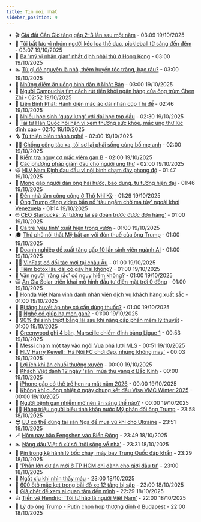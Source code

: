 ```yaml
---
title: Tim mới nhất
sidebar_position: 9
---
```


<!-- vnexpress-tin-moi-nhat:START -->
- 🎬 [Giá đất Cần Giờ tăng gấp 2-3 lần sau một năm](https://vnexpress.net/gia-dat-can-gio-tang-gap-2-3-lan-sau-mot-nam-4952704.html) - 03:09 19/10/2025
- 🐎 [Tôi bất lực vì nhóm người kéo loa thể dục, pickleball từ sáng đến đêm](https://vnexpress.net/toi-bat-luc-vi-nhom-nguoi-keo-loa-the-duc-pickleball-tu-sang-den-dem-4953120.html) - 03:07 19/10/2025
- 🦍 [Ba &#39;mỹ vị nhân gian&#39; nhất định phải thử ở Hong Kong](https://vnexpress.net/ba-my-vi-nhan-gian-nhat-dinh-phai-thu-o-hong-kong-4952980.html) - 03:00 19/10/2025
- 🏊 [Từ gì để nguyên là nhà, thêm huyền tóc trắng, bạc râu?](https://vnexpress.net/cau-do-tieng-viet-do-chu-day-la-chu-gi-tu-gi-de-nguyen-la-nha-them-huyen-toc-trang-bac-rau-4952525.html) - 03:00 19/10/2025
- 🎊 [Những điểm ăn uống bình dân ở Nhật Bản](https://vnexpress.net/nhung-diem-an-uong-binh-dan-o-nhat-ban-4952487.html) - 03:00 19/10/2025
- 🎃 [Người Campuchia tìm cách rút tiền khỏi ngân hàng của ông trùm Chen Zhi](https://vnexpress.net/nguoi-campuchia-tim-cach-rut-tien-khoi-ngan-hang-cua-ong-trum-chen-zhi-4953103.html) - 02:52 19/10/2025
- 🧰 [Liên Bỉnh Phát: Hãnh diện mặc áo dài nhận cúp Thị đế](https://vnexpress.net/lien-binh-phat-hanh-dien-mac-ao-dai-nhan-cup-thi-de-4953109.html) - 02:46 19/10/2025
- 🔭 [Nhiều học sinh &#39;quay lưng&#39; với đại học top đầu](https://vnexpress.net/nhieu-hoc-sinh-quay-lung-voi-dai-hoc-top-dau-4953069.html) - 02:30 19/10/2025
- 🫶 [Tài tử Hàn Quốc hối hận vì xem thường sức khỏe, mắc ung thư lúc đỉnh cao](https://vnexpress.net/tai-tu-han-quoc-hoi-han-vi-xem-thuong-suc-khoe-mac-ung-thu-luc-dinh-cao-4952941.html) - 02:10 19/10/2025
- 🪜 [Từ thiện biến thành nghề](https://vnexpress.net/tu-thien-bien-thanh-nghe-4953041.html) - 02:00 19/10/2025
- 👨‍🏫 [Chồng công tác xa, tôi sợ lại phải sống cùng bố mẹ anh](https://vnexpress.net/chong-cong-tac-xa-toi-so-lai-phai-song-cung-bo-me-anh-4953003.html) - 02:00 19/10/2025
- 🎊 [Kiểm tra nguy cơ mắc viêm gan B](https://vnexpress.net/kiem-tra-nguy-co-mac-viem-gan-b-4953035.html) - 02:00 19/10/2025
- 🎊 [Các phương pháp giảm đau cho người ung thư](https://vnexpress.net/cac-phuong-phap-giam-dau-cho-nguoi-ung-thu-4952886.html) - 02:00 19/10/2025
- 😺 [HLV Nam Định đau đầu vì nội binh chạm đáy phong độ](https://vnexpress.net/hlv-nam-dinh-dau-dau-vi-noi-binh-cham-day-phong-do-4953076.html) - 01:47 19/10/2025
- 🐘 [Mong gặp người đàn ông hài hước, bao dung, tư tưởng hiện đại](https://vnexpress.net/mong-gap-nguoi-dan-ong-hai-huoc-bao-dung-tu-tuong-hien-dai-4952030.html) - 01:46 19/10/2025
- 🌁 [Đến nhà tắm công cộng ở Thổ Nhĩ Kỳ](https://vnexpress.net/den-nha-tam-cong-cong-o-tho-nhi-ky-4949964.html) - 01:29 19/10/2025
- 🐲 [Ông Trump đăng video bắn nổ &#39;tàu ngầm chở ma túy&#39; ngoài khơi Venezuela](https://vnexpress.net/ong-trump-dang-video-ban-no-tau-ngam-cho-ma-tuy-ngoai-khoi-venezuela-4953087.html) - 01:14 19/10/2025
- 🤓 [CEO Starbucks: &#39;AI tương lai sẽ đoán trước được đơn hàng&#39;](https://vnexpress.net/ceo-starbucks-ai-tuong-lai-se-doan-truoc-duoc-don-hang-4952933.html) - 01:00 19/10/2025
- 💪 [Cá trê &#39;yêu tinh&#39; xuất hiện trong vườn](https://vnexpress.net/thu-gian-video-hai-chuyen-la-ca-tre-yeu-tinh-xuat-hien-trong-vuon-4952619.html) - 01:00 19/10/2025
- 🎓 [Thủ phủ nội thất Mỹ bất an với đòn thuế của ông Trump](https://vnexpress.net/thu-phu-noi-that-my-bat-an-voi-don-thue-cua-ong-trump-4951467.html) - 01:00 19/10/2025
- 🫣 [Doanh nghiệp đề xuất tăng gấp 10 lần sinh viên ngành AI](https://vnexpress.net/doanh-nghiep-de-xuat-tang-gap-10-lan-sinh-vien-nganh-ai-4953018.html) - 01:00 19/10/2025
- 🧑‍💻 [VinFast có đối tác mới tại châu Âu](https://vnexpress.net/vinfast-co-doi-tac-moi-tai-chau-au-4953081.html) - 01:00 19/10/2025
- 🐲 [Tiêm botox lâu dài có gây hại không?](https://vnexpress.net/tiem-botox-lau-dai-co-gay-hai-khong-4953059.html) - 01:00 19/10/2025
- 🌝 [Vặn người &#39;răng rắc&#39; có nguy hiểm không?](https://vnexpress.net/van-nguoi-rang-rac-co-nguy-hiem-khong-4953057.html) - 01:00 19/10/2025
- 😺 [An Gia Solar triển khai mô hình đầu tư điện mặt trời 0 đồng](https://vnexpress.net/an-gia-solar-trien-khai-mo-hinh-dau-tu-dien-mat-troi-0-dong-4953044.html) - 01:00 19/10/2025
- 🐎 [Honda Việt Nam vinh danh nhân viên dịch vụ khách hàng xuất sắc](https://vnexpress.net/honda-viet-nam-vinh-danh-nhan-vien-dich-vu-khach-hang-xuat-sac-4953034.html) - 01:00 19/10/2025
- 🎡 [Bị tăng huyết áp nhẹ có cần dùng thuốc?](https://vnexpress.net/bi-tang-huyet-ap-nhe-co-can-dung-thuoc-4952990.html) - 01:00 19/10/2025
- 👨‍🏫 [Nghệ có giúp hạ men gan?](https://vnexpress.net/nghe-co-giup-ha-men-gan-4952877.html) - 01:00 19/10/2025
- 🦆 [90% thí sinh trượt bằng lái sau khi nâng cấp phần mềm lý thuyết](https://vnexpress.net/90-thi-sinh-truot-bang-lai-sau-khi-nang-cap-phan-mem-ly-thuyet-4951013.html) - 01:00 19/10/2025
- 🚦 [Greenwood ghi 4 bàn, Marseille chiếm đỉnh bảng Ligue 1](https://vnexpress.net/greenwood-ghi-4-ban-marseille-chiem-dinh-bang-ligue-1-4953088.html) - 00:53 19/10/2025
- 💫 [Messi chạm một tay vào ngôi Vua phá lưới MLS](https://vnexpress.net/messi-cham-mot-tay-vao-ngoi-vua-pha-luoi-mls-4953086.html) - 00:51 19/10/2025
- 🎉 [HLV Harry Kewell: &#39;Hà Nội FC chơi đẹp, nhưng không may&#39;](https://vnexpress.net/hlv-harry-kewell-ha-noi-fc-choi-dep-nhung-khong-may-4953053.html) - 00:03 19/10/2025
- 🌋 [Lợi ích khi ăn chuối thường xuyên](https://vnexpress.net/loi-ich-khi-an-chuoi-thuong-xuyen-4952874.html) - 00:00 19/10/2025
- 🤖 [Khách Việt dành 12 ngày &#39;săn&#39; mùa thu vàng ở Bắc Kinh](https://vnexpress.net/khach-viet-danh-12-ngay-san-mua-thu-vang-o-bac-kinh-4950572.html) - 00:00 19/10/2025
- 🦏 [iPhone gập có thể trễ hẹn ra mắt năm 2026](https://vnexpress.net/iphone-gap-co-the-tre-hen-ra-mat-nam-2026-4952795.html) - 00:00 19/10/2025
- 🦩 [Không khí cuồng nhiệt ở ngày chung kết đầu Visa VMC Winter 2025](https://vnexpress.net/khong-khi-cuong-nhiet-o-ngay-chung-ket-dau-visa-vmc-winter-2025-4953067.html) - 00:00 19/10/2025
- 👺 [Người bệnh gan nhiễm mỡ nên ăn sáng thế nào?](https://vnexpress.net/nguoi-benh-gan-nhiem-mo-nen-an-sang-the-nao-4952981.html) - 00:00 19/10/2025
- 🧑‍🏫 [Hàng triệu người biểu tình khắp nước Mỹ phản đối ông Trump](https://vnexpress.net/hang-trieu-nguoi-bieu-tinh-khap-nuoc-my-phan-doi-ong-trump-4953085.html) - 23:58 18/10/2025
- 😎 [EU có thể dùng tài sản Nga để mua vũ khí cho Ukraine](https://vnexpress.net/eu-co-the-dung-tai-san-nga-de-mua-vu-khi-cho-ukraine-4952875.html) - 23:51 18/10/2025
- 🪄 [Hôm nay bão Fengshen vào Biển Đông](https://vnexpress.net/hom-nay-bao-fengshen-vao-bien-dong-4953084.html) - 23:49 18/10/2025
- 🏊 [Nàng dâu Việt ở xứ sở &#39;trôi sông về nhà&#39;](https://vnexpress.net/nang-dau-viet-o-xu-so-troi-song-ve-nha-4947803.html) - 23:31 18/10/2025
- 💃 [Pin trong kệ hành lý bốc cháy, máy bay Trung Quốc đáp khẩn](https://vnexpress.net/pin-trong-ke-hanh-ly-boc-chay-may-bay-trung-quoc-dap-khan-4953077.html) - 23:29 18/10/2025
- 🦆 [&#39;Phần lớn dự án mới ở TP HCM chỉ dành cho giới đầu tư&#39;](https://vnexpress.net/phan-lon-du-an-moi-o-tp-hcm-chi-danh-cho-gioi-dau-tu-4952589.html) - 23:00 18/10/2025
- 🎊 [Ngất xỉu khi nhìn thấy máu](https://vnexpress.net/ngat-xiu-khi-nhin-thay-mau-4952007.html) - 23:00 18/10/2025
- 👺 [600 ôtô mắc kẹt trong bãi đỗ xe 12 tầng bị sập](https://vnexpress.net/600-oto-mac-ket-trong-bai-do-xe-12-tang-bi-sap-4952827.html) - 23:00 18/10/2025
- 🎡 [Giả chết để xem ai quan tâm đến mình](https://vnexpress.net/gia-chet-de-xem-ai-quan-tam-den-minh-4953054.html) - 22:29 18/10/2025
- 👍 [Tiền vệ Hendrio: &#39;Tôi tự hào là người Việt Nam&#39;](https://vnexpress.net/tien-ve-hendrio-toi-tu-hao-la-nguoi-viet-nam-4953042.html) - 22:00 18/10/2025
- 🐎 [Lý do ông Trump - Putin chọn họp thượng đỉnh ở Budapest](https://vnexpress.net/ly-do-ong-trump-putin-chon-hop-thuong-dinh-o-budapest-4952779.html) - 22:00 18/10/2025<!-- vnexpress-tin-moi-nhat:END -->
